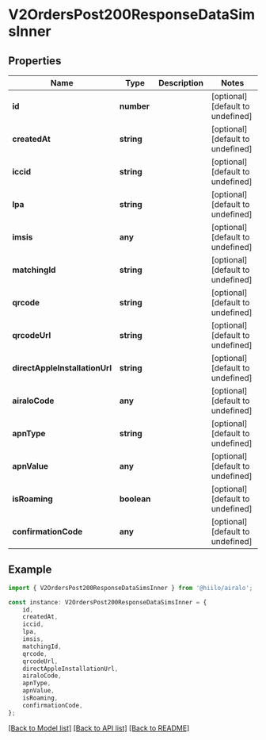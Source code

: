 # V2OrdersPost200ResponseDataSimsInner


## Properties

Name | Type | Description | Notes
------------ | ------------- | ------------- | -------------
**id** | **number** |  | [optional] [default to undefined]
**createdAt** | **string** |  | [optional] [default to undefined]
**iccid** | **string** |  | [optional] [default to undefined]
**lpa** | **string** |  | [optional] [default to undefined]
**imsis** | **any** |  | [optional] [default to undefined]
**matchingId** | **string** |  | [optional] [default to undefined]
**qrcode** | **string** |  | [optional] [default to undefined]
**qrcodeUrl** | **string** |  | [optional] [default to undefined]
**directAppleInstallationUrl** | **string** |  | [optional] [default to undefined]
**airaloCode** | **any** |  | [optional] [default to undefined]
**apnType** | **string** |  | [optional] [default to undefined]
**apnValue** | **any** |  | [optional] [default to undefined]
**isRoaming** | **boolean** |  | [optional] [default to undefined]
**confirmationCode** | **any** |  | [optional] [default to undefined]

## Example

```typescript
import { V2OrdersPost200ResponseDataSimsInner } from '@hiilo/airalo';

const instance: V2OrdersPost200ResponseDataSimsInner = {
    id,
    createdAt,
    iccid,
    lpa,
    imsis,
    matchingId,
    qrcode,
    qrcodeUrl,
    directAppleInstallationUrl,
    airaloCode,
    apnType,
    apnValue,
    isRoaming,
    confirmationCode,
};
```

[[Back to Model list]](../README.md#documentation-for-models) [[Back to API list]](../README.md#documentation-for-api-endpoints) [[Back to README]](../README.md)
